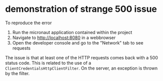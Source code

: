 # demonstration of strange 500 issue

To reproduce the error
1. Run the micronaut application contained within the project
2. Navigate to [http://localhost:8080](http://localhost:8080) in a webbrowser
3. Open the developer console and go to the "Network" tab to see requests


The issue is that at least one of the HTTP requests comes back with a 500 status code. This is related to the use of
a `ClientCredentialsHttpClientFilter`. On the server, an exception is thrown by the filter.

